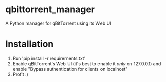 # qbittorrent_manager
A Python manager for qBitTorrent using its Web UI

# Installation
1. Run 'pip install -r requirements.txt'
2. Enable qBitTorrent's Web UI (it's best to enable it *only* on 127.0.0.1) and enable "Bypass authentication for clients on localhost"
3. Profit :)
